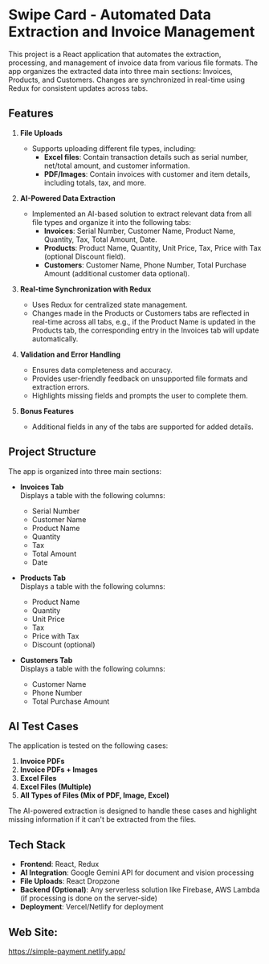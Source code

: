 # Swipe Card - Automated Data Extraction and Invoice Management

This project is a React application that automates the extraction, processing, and management of invoice data from various file formats. The app organizes the extracted data into three main sections: Invoices, Products, and Customers. Changes are synchronized in real-time using Redux for consistent updates across tabs.

## Features

1. **File Uploads**  
   - Supports uploading different file types, including:
     - **Excel files**: Contain transaction details such as serial number, net/total amount, and customer information.
     - **PDF/Images**: Contain invoices with customer and item details, including totals, tax, and more.
   
2. **AI-Powered Data Extraction**  
   - Implemented an AI-based solution to extract relevant data from all file types and organize it into the following tabs:
     - **Invoices**: Serial Number, Customer Name, Product Name, Quantity, Tax, Total Amount, Date.
     - **Products**: Product Name, Quantity, Unit Price, Tax, Price with Tax (optional Discount field).
     - **Customers**: Customer Name, Phone Number, Total Purchase Amount (additional customer data optional).

3. **Real-time Synchronization with Redux**  
   - Uses Redux for centralized state management.
   - Changes made in the Products or Customers tabs are reflected in real-time across all tabs, e.g., if the Product Name is updated in the Products tab, the corresponding entry in the Invoices tab will update automatically.

4. **Validation and Error Handling**  
   - Ensures data completeness and accuracy.
   - Provides user-friendly feedback on unsupported file formats and extraction errors.
   - Highlights missing fields and prompts the user to complete them.

5. **Bonus Features**  
   - Additional fields in any of the tabs are supported for added details.

## Project Structure

The app is organized into three main sections:

- **Invoices Tab**  
   Displays a table with the following columns:
   - Serial Number
   - Customer Name
   - Product Name
   - Quantity
   - Tax
   - Total Amount
   - Date

- **Products Tab**  
   Displays a table with the following columns:
   - Product Name
   - Quantity
   - Unit Price
   - Tax
   - Price with Tax
   - Discount (optional)

- **Customers Tab**  
   Displays a table with the following columns:
   - Customer Name
   - Phone Number
   - Total Purchase Amount

## AI Test Cases

The application is tested on the following cases:

1. **Invoice PDFs**
2. **Invoice PDFs + Images**
3. **Excel Files**
4. **Excel Files (Multiple)**
5. **All Types of Files (Mix of PDF, Image, Excel)**

The AI-powered extraction is designed to handle these cases and highlight missing information if it can't be extracted from the files.

## Tech Stack

- **Frontend**: React, Redux
- **AI Integration**: Google Gemini API for document and vision processing
- **File Uploads**: React Dropzone
- **Backend (Optional)**: Any serverless solution like Firebase, AWS Lambda (if processing is done on the server-side)
- **Deployment**: Vercel/Netlify for deployment

## Web Site: 
https://simple-payment.netlify.app/
